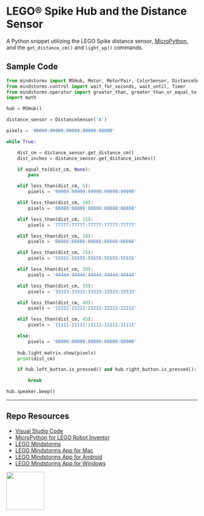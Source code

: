 # LEGO® Spike Hub and the Distance Sensor

A Python snippet utilizing the LEGO Spike distance sensor, [MicroPython](https://lego.github.io/MINDSTORMS-Robot-Inventor-hub-API/), and the `get_distance_cm()` and `light_up()` commands.

## Sample Code

```py
from mindstorms import MSHub, Motor, MotorPair, ColorSensor, DistanceSensor, App
from mindstorms.control import wait_for_seconds, wait_until, Timer
from mindstorms.operator import greater_than, greater_than_or_equal_to, less_than, less_than_or_equal_to, equal_to, not_equal_to
import math

hub = MSHub()

distance_sensor = DistanceSensor('A')

pixels = '00000:00000:00000:00000:00000'

while True:

    dist_cm = distance_sensor.get_distance_cm()
    dist_inches = distance_sensor.get_distance_inches()

    if equal_to(dist_cm, None):
        pass

    elif less_than(dist_cm, 5):
        pixels = '99999:99999:99999:99999:99999'

    elif less_than(dist_cm, 10):
        pixels = '88888:88888:88888:88888:88888'

    elif less_than(dist_cm, 15):
        pixels = '77777:77777:77777:77777:77777'

    elif less_than(dist_cm, 20):
        pixels = '66666:66666:66666:66666:66666'

    elif less_than(dist_cm, 25):
        pixels = '55555:55555:55555:55555:55555'

    elif less_than(dist_cm, 30):
        pixels = '44444:44444:44444:44444:44444'

    elif less_than(dist_cm, 35):
        pixels = '33333:33333:33333:33333:33333'

    elif less_than(dist_cm, 40):
        pixels = '22222:22222:22222:22222:22222'

    elif less_than(dist_cm, 45):
        pixels = '11111:11111:11111:11111:11111'

    else:
        pixels = '00000:00000:00000:00000:00000'
        
    hub.light_matrix.show(pixels)
    print(dist_cm)

    if hub.left_button.is_pressed() and hub.right_button.is_pressed():

        break

hub.speaker.beep()
```

***

## Repo Resources

* [Visual Studio Code](https://code.visualstudio.com/)
* [MicroPython for LEGO Robot Inventor](https://www.lego.com/en-ca/themes/mindstorms/downloads)
* [LEGO Mindstorms](https://www.lego.com/en-ca/themes/mindstorms)
* [LEGO Mindstorms App for Mac](https://apps.apple.com/us/app/lego-mindstorms-inventor/id1515448947)
* [LEGO Mindstorms App for Android](https://play.google.com/store/apps/details?id=com.lego.retail.mindstorms)
* [LEGO Mindstorms App for Windows](https://www.microsoft.com/store/apps/9N7GN3KC2GK6)

<a href="https://codeadam.ca">
<img src="https://codeadam.ca/images/code-block.png" width="100">
</a>


